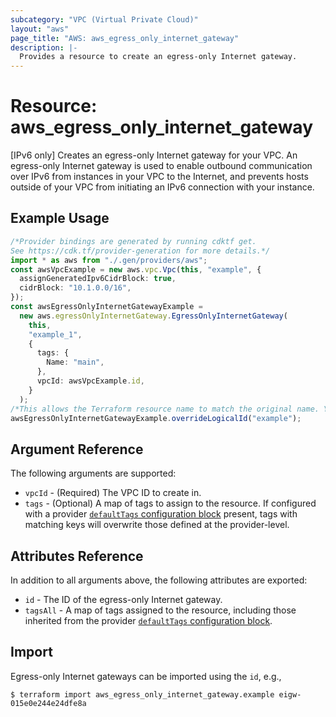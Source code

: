 ```yaml
---
subcategory: "VPC (Virtual Private Cloud)"
layout: "aws"
page_title: "AWS: aws_egress_only_internet_gateway"
description: |-
  Provides a resource to create an egress-only Internet gateway.
---
```


# Resource: aws\_egress\_only\_internet\_gateway

\[IPv6 only] Creates an egress-only Internet gateway for your VPC.
An egress-only Internet gateway is used to enable outbound communication
over IPv6 from instances in your VPC to the Internet, and prevents hosts
outside of your VPC from initiating an IPv6 connection with your instance.

## Example Usage

```typescript
/*Provider bindings are generated by running cdktf get.
See https://cdk.tf/provider-generation for more details.*/
import * as aws from "./.gen/providers/aws";
const awsVpcExample = new aws.vpc.Vpc(this, "example", {
  assignGeneratedIpv6CidrBlock: true,
  cidrBlock: "10.1.0.0/16",
});
const awsEgressOnlyInternetGatewayExample =
  new aws.egressOnlyInternetGateway.EgressOnlyInternetGateway(
    this,
    "example_1",
    {
      tags: {
        Name: "main",
      },
      vpcId: awsVpcExample.id,
    }
  );
/*This allows the Terraform resource name to match the original name. You can remove the call if you don't need them to match.*/
awsEgressOnlyInternetGatewayExample.overrideLogicalId("example");

```

## Argument Reference

The following arguments are supported:

* `vpcId` - (Required) The VPC ID to create in.
* `tags` - (Optional) A map of tags to assign to the resource. If configured with a provider [`defaultTags` configuration block](https://registry.terraform.io/providers/hashicorp/aws/latest/docs#default_tags-configuration-block) present, tags with matching keys will overwrite those defined at the provider-level.

## Attributes Reference

In addition to all arguments above, the following attributes are exported:

* `id` - The ID of the egress-only Internet gateway.
* `tagsAll` - A map of tags assigned to the resource, including those inherited from the provider [`defaultTags` configuration block](https://registry.terraform.io/providers/hashicorp/aws/latest/docs#default_tags-configuration-block).

## Import

Egress-only Internet gateways can be imported using the `id`, e.g.,

```console
$ terraform import aws_egress_only_internet_gateway.example eigw-015e0e244e24dfe8a
```
